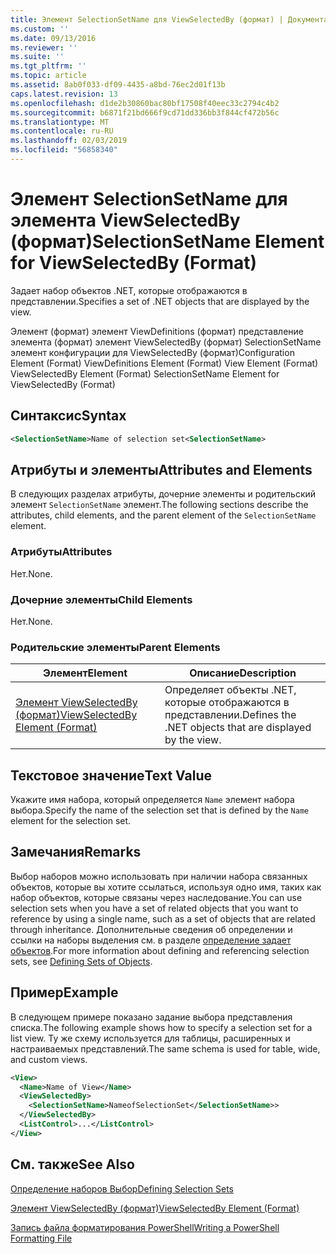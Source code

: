```yaml
---
title: Элемент SelectionSetName для ViewSelectedBy (формат) | Документация Майкрософт
ms.custom: ''
ms.date: 09/13/2016
ms.reviewer: ''
ms.suite: ''
ms.tgt_pltfrm: ''
ms.topic: article
ms.assetid: 8ab0f033-df09-4435-a8bd-76ec2d01f13b
caps.latest.revision: 13
ms.openlocfilehash: d1de2b30860bac80bf17508f40eec33c2794c4b2
ms.sourcegitcommit: b6871f21bd666f9cd71dd336bb3f844cf472b56c
ms.translationtype: MT
ms.contentlocale: ru-RU
ms.lasthandoff: 02/03/2019
ms.locfileid: "56858340"
---
```

# <a name="selectionsetname-element-for-viewselectedby-format"></a><span data-ttu-id="5f0fd-102">Элемент SelectionSetName для элемента ViewSelectedBy (формат)</span><span class="sxs-lookup"><span data-stu-id="5f0fd-102">SelectionSetName Element for ViewSelectedBy (Format)</span></span>

<span data-ttu-id="5f0fd-103">Задает набор объектов .NET, которые отображаются в представлении.</span><span class="sxs-lookup"><span data-stu-id="5f0fd-103">Specifies a set of .NET objects that are displayed by the view.</span></span>

<span data-ttu-id="5f0fd-104">Элемент (формат) элемент ViewDefinitions (формат) представление элемента (формат) элемент ViewSelectedBy (формат) SelectionSetName элемент конфигурации для ViewSelectedBy (формат)</span><span class="sxs-lookup"><span data-stu-id="5f0fd-104">Configuration Element (Format) ViewDefinitions Element (Format) View Element (Format) ViewSelectedBy Element (Format) SelectionSetName Element for ViewSelectedBy (Format)</span></span>

## <a name="syntax"></a><span data-ttu-id="5f0fd-105">Синтаксис</span><span class="sxs-lookup"><span data-stu-id="5f0fd-105">Syntax</span></span>

```xml
<SelectionSetName>Name of selection set<SelectionSetName>
```

## <a name="attributes-and-elements"></a><span data-ttu-id="5f0fd-106">Атрибуты и элементы</span><span class="sxs-lookup"><span data-stu-id="5f0fd-106">Attributes and Elements</span></span>

<span data-ttu-id="5f0fd-107">В следующих разделах атрибуты, дочерние элементы и родительский элемент `SelectionSetName` элемент.</span><span class="sxs-lookup"><span data-stu-id="5f0fd-107">The following sections describe the attributes, child elements, and the parent element of the `SelectionSetName` element.</span></span>

### <a name="attributes"></a><span data-ttu-id="5f0fd-108">Атрибуты</span><span class="sxs-lookup"><span data-stu-id="5f0fd-108">Attributes</span></span>

<span data-ttu-id="5f0fd-109">Нет.</span><span class="sxs-lookup"><span data-stu-id="5f0fd-109">None.</span></span>

### <a name="child-elements"></a><span data-ttu-id="5f0fd-110">Дочерние элементы</span><span class="sxs-lookup"><span data-stu-id="5f0fd-110">Child Elements</span></span>

<span data-ttu-id="5f0fd-111">Нет.</span><span class="sxs-lookup"><span data-stu-id="5f0fd-111">None.</span></span>

### <a name="parent-elements"></a><span data-ttu-id="5f0fd-112">Родительские элементы</span><span class="sxs-lookup"><span data-stu-id="5f0fd-112">Parent Elements</span></span>

|<span data-ttu-id="5f0fd-113">Элемент</span><span class="sxs-lookup"><span data-stu-id="5f0fd-113">Element</span></span>|<span data-ttu-id="5f0fd-114">Описание</span><span class="sxs-lookup"><span data-stu-id="5f0fd-114">Description</span></span>|
|-------------|-----------------|
|[<span data-ttu-id="5f0fd-115">Элемент ViewSelectedBy (формат)</span><span class="sxs-lookup"><span data-stu-id="5f0fd-115">ViewSelectedBy Element (Format)</span></span>](./viewselectedby-element-format.md)|<span data-ttu-id="5f0fd-116">Определяет объекты .NET, которые отображаются в представлении.</span><span class="sxs-lookup"><span data-stu-id="5f0fd-116">Defines the .NET objects that are displayed by the view.</span></span>|

## <a name="text-value"></a><span data-ttu-id="5f0fd-117">Текстовое значение</span><span class="sxs-lookup"><span data-stu-id="5f0fd-117">Text Value</span></span>

<span data-ttu-id="5f0fd-118">Укажите имя набора, который определяется `Name` элемент набора выбора.</span><span class="sxs-lookup"><span data-stu-id="5f0fd-118">Specify the name of the selection set that is defined by the `Name` element for the selection set.</span></span>

## <a name="remarks"></a><span data-ttu-id="5f0fd-119">Замечания</span><span class="sxs-lookup"><span data-stu-id="5f0fd-119">Remarks</span></span>

<span data-ttu-id="5f0fd-120">Выбор наборов можно использовать при наличии набора связанных объектов, которые вы хотите ссылаться, используя одно имя, таких как набор объектов, которые связаны через наследование.</span><span class="sxs-lookup"><span data-stu-id="5f0fd-120">You can use selection sets when you have a set of related objects that you want to reference by using a single name, such as a set of objects that are related through inheritance.</span></span> <span data-ttu-id="5f0fd-121">Дополнительные сведения об определении и ссылки на наборы выделения см. в разделе [определение задает объектов](./defining-selection-sets.md).</span><span class="sxs-lookup"><span data-stu-id="5f0fd-121">For more information about defining and referencing selection sets, see [Defining Sets of Objects](./defining-selection-sets.md).</span></span>

## <a name="example"></a><span data-ttu-id="5f0fd-122">Пример</span><span class="sxs-lookup"><span data-stu-id="5f0fd-122">Example</span></span>

<span data-ttu-id="5f0fd-123">В следующем примере показано задание выбора представления списка.</span><span class="sxs-lookup"><span data-stu-id="5f0fd-123">The following example shows how to specify a selection set for a list view.</span></span> <span data-ttu-id="5f0fd-124">Ту же схему используется для таблицы, расширенных и настраиваемых представлений.</span><span class="sxs-lookup"><span data-stu-id="5f0fd-124">The same schema is used for table, wide, and custom views.</span></span>

```xml
<View>
  <Name>Name of View</Name>
  <ViewSelectedBy>
    <SelectionSetName>NameofSelectionSet</SelectionSetName>>
  </ViewSelectedBy>
  <ListControl>...</ListControl>
</View>
```

## <a name="see-also"></a><span data-ttu-id="5f0fd-125">См. также</span><span class="sxs-lookup"><span data-stu-id="5f0fd-125">See Also</span></span>

[<span data-ttu-id="5f0fd-126">Определение наборов Выбор</span><span class="sxs-lookup"><span data-stu-id="5f0fd-126">Defining Selection Sets</span></span>](./defining-selection-sets.md)

[<span data-ttu-id="5f0fd-127">Элемент ViewSelectedBy (формат)</span><span class="sxs-lookup"><span data-stu-id="5f0fd-127">ViewSelectedBy Element (Format)</span></span>](./viewselectedby-element-format.md)

[<span data-ttu-id="5f0fd-128">Запись файла форматирования PowerShell</span><span class="sxs-lookup"><span data-stu-id="5f0fd-128">Writing a PowerShell Formatting File</span></span>](./writing-a-powershell-formatting-file.md)
